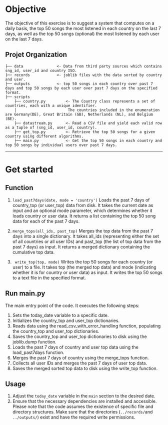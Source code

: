 
Objective
========================

The objective of this exercise is to suggest a system that computes on a daily basis, the top 50 songs the most listened in each country on the last 7 days, as
well as the top 50 songs (optional) the most listened by each user on the last 7 days.

Projet Organization
-------------
    ├── data               <- Data from third party sources which contains sng_id, user_id and country ISO.
    ├── records            <- joblib files with the data sorted by country and user.
    ├── outputs            <- top 50 songs in each country over past 7 days and top 50 songs by each user over past 7 days on the specified format.
    ├── scripts
        ├── country.py         <- The Country class represents a set of countries, each with a unique identifier.
        │                       The countries included in the enumeration are Germany(DE), Great Britain (GB), Netherlands (NL), and Belgium (BE).
        ├── datastream.py      <- Read a CSV file and yield each valid row as a tuple of (sng_id, user_id, country).
        ├── get_top.py         <- Retrieve the top 50 songs for a given country using different algorithms.
        ├── main.py            <- Get the top 50 songs in each country and top 50 songs by individual users over past 7 days.

-------

#  Get started

## Function
1. `load_past7days(date, mode = 'country')`
Loads the past 7 days of country_top (or user_top) data from disk. It takes the current date as input and an optional mode parameter, which determines whether it loads country or user data. It returns a list containing the top 50 song data for each of the past 7 days.

2. `merge_tops(all_ids, past_top)`
Merges the top data from the past 7 days into a single dictionary. It takes all_ids (representing either the set of all countries or all user IDs) and past_top (the list of top data from the past 7 days) as input. It returns a merged dictionary containing the cumulative top data.

3. ` write_top(top, mode)`
Writes the top 50 songs for each country (or user) to a file. It takes top (the merged top data) and mode (indicating whether it is for country or user data) as input. It writes the top 50 songs to a text file in the specified format.


## Run main.py
The main entry point of the code. It executes the following steps:

1. Sets the today_date variable to a specific date.
2. Initializes the country_top and user_top dictionaries.
3. Reads data using the read_csv_with_error_handling function, populating the country_top and user_top dictionaries.
4. Saves the country_top and user_top dictionaries to disk using the joblib.dump function.
5. Loads the past 7 days of country and user top data using the load_past7days function.
6. Merges the past 7 days of country using the merge_tops function.
7. Collects all user IDs and merges the past 7 days of user top data.
8. Saves the merged sorted top data to disk using the write_top function.

## Usage 
1. Adjust the `today_date` variable in the `main` section to the desired date.
2. Ensure that the necessary dependencies are installed and accessible.
Please note that the code assumes the existence of specific file and directory structures. Make sure that the directories (`../records/`and `../outputs/`) exist and have the required write permissions.

